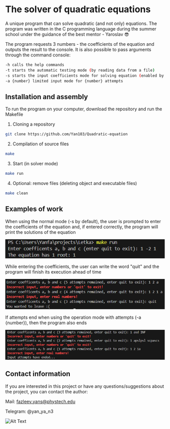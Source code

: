# The solver of quadratic equations

A unique program that can solve quadratic (and not only) equations. The program was written in the C programming language during the summer school under the guidance of the best mentor - Yaroslav 😎

The program requests 3 numbers - the coefficients of the equation and outputs the result to the console. It is also possible to pass arguments through the command console:
```bash
-h calls the helр commands
-t starts the automatic testing mode (by reading data from a file)
-s starts the input coefficients mode fоr solving equation (enabled by default)
-a {number} limited input mode fоr {number} attempts
```

## Installation and assembly
To run the program on your computer, download the repository and run the Makefile
1. Cloning a repository
```bash
git clone https://github.com/Yan103/Quadratic-equation
```
2. Compilation of source files
```bash
make
```
3. Start (in solver mode)
```bash
make run
```
4. Optional: remove files (deleting object and executable files)
```bash
make clean
```

## Examples of work
When using the normal mode (-s by default), the user is prompted to enter the coefficients of the equation and, if entered correctly, the program will print the solutions of the equation

![Alt text](img/ex1.png)

While entering the coefficients, the user can write the word "quit" and the program will finish its execution ahead of time

![Alt text](img/ex2.png)

If attempts end when using the operation mode with attempts (-a {number}), then the program also ends

![Alt text](img/ex3.png)

## Contact information
If you are interested in this project or have any questions/suggestions about the project, you can contact the author:

Mail: fazleev.yans@phystech.edu

Telegram: @yan_ya_n3

![Alt Text](https://media.giphy.com/media/vFKqnCdLPNOKc/giphy.gif)


